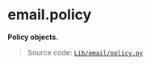 # email.policy

**Policy objects.**

> Source code: [`Lib/email/policy.py`](https://github.com/python/cpython/tree/3.12/Lib/email/policy.py)